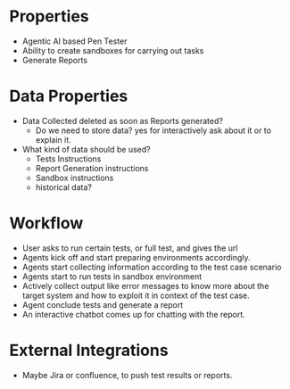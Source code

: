 # Properties
- Agentic AI based Pen Tester
- Ability to create sandboxes for carrying out tasks
- Generate Reports

# Data Properties
- Data Collected deleted as soon as Reports generated?
	- Do we need to store data? yes for interactively ask about it or to explain it.
- What kind of data should be used?
	- Tests Instructions
	- Report Generation instructions
	- Sandbox instructions
	- historical data?

# Workflow
- User asks to run certain tests, or full test, and gives the url
- Agents kick off and start preparing environments accordingly.
- Agents start collecting information according to the test case scenario
- Agents start to run tests in sandbox environment
- Actively collect output like error messages to know more about the target system and how to exploit it in context of the test case.
- Agent conclude tests and generate a report
- An interactive chatbot comes up for chatting with the report.

# External Integrations
- Maybe Jira or confluence, to push test results or reports.